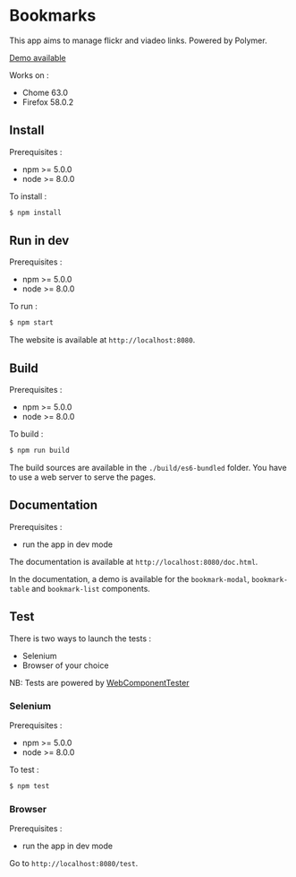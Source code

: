 # Bookmarks

This app aims to manage flickr and viadeo links. Powered by Polymer.

[Demo available](https://florianduros.github.io/bookmark2/)

Works on :
 * Chome 63.0
 * Firefox 58.0.2

## Install

Prerequisites :
 * npm >= 5.0.0
 * node >= 8.0.0

To install :

```sh
$ npm install
```

## Run in dev

Prerequisites :
 * npm >= 5.0.0
 * node >= 8.0.0

To run :

```sh
$ npm start
```

The website is available at `http://localhost:8080`.

## Build

Prerequisites :
 * npm >= 5.0.0
 * node >= 8.0.0

To build :

```sh
$ npm run build
```

The build sources are available in the `./build/es6-bundled` folder. You have to use a web server to serve the pages.

## Documentation

Prerequisites :
 * run the app in dev mode

The documentation is available at `http://localhost:8080/doc.html`.

In the documentation, a demo is available for the `bookmark-modal`, `bookmark-table` and `bookmark-list` components.

## Test

There is two ways to launch the tests :

* Selenium
* Browser of your choice

NB: Tests are powered by [WebComponentTester](https://github.com/Polymer/web-component-tester)

### Selenium

Prerequisites :
 * npm >= 5.0.0
 * node >= 8.0.0

To test :

```sh
$ npm test
```

### Browser

Prerequisites :
 * run the app in dev mode

Go to `http://localhost:8080/test`.
